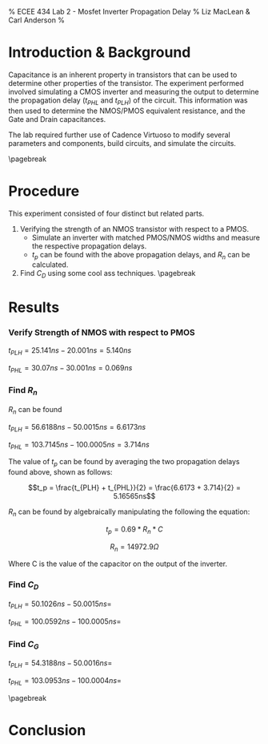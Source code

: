 % ECEE 434 Lab 2 - Mosfet Inverter Propagation Delay
% Liz MacLean & Carl Anderson
%

# Introduction & Background

Capacitance is an inherent property in transistors that can be used to determine other properties of the transistor. 
The experiment performed involved simulating a CMOS inverter and measuring the output to determine the propagation delay ($t_{PHL}$ and $t_{PLH}$) 
of the circuit. This information was then used to determine the NMOS/PMOS equivalent resistance, and the Gate and Drain capacitances. 

The lab required further use of Cadence Virtuoso to modify several parameters and components, build circuits, and simulate the circuits. 

\pagebreak 

# Procedure

This experiment consisted of four distinct but related parts. 

1. Verifying the strength of an NMOS transistor with respect to a PMOS. 
    * Simulate an inverter with matched PMOS/NMOS widths and measure the respective propagation delays.
    * $t_p$ can be found with the above propagation delays, and $R_n$ can be calculated.
2. Find $C_D$ using some cool ass techniques.
\pagebreak

# Results

### Verify Strength of NMOS with respect to PMOS

$t_{PLH} = 25.141ns - 20.001ns = 5.140ns$

$t_{PHL} = 30.07ns - 30.001ns = 0.069ns$

### Find $R_n$

$R_n$ can be found 

$t_{PLH} = 56.6188ns - 50.0015ns = 6.6173ns$

$t_{PHL} = 103.7145ns - 100.0005ns = 3.714ns$

The value of $t_p$ can be found by averaging the two propagation delays found above, shown as follows: 

$$t_p = \frac{t_{PLH} + t_{PHL}}{2} = \frac{6.6173 + 3.714}{2} = 5.16565ns$$

$R_n$ can be found by algebraically manipulating the following the equation:

$$t_p = 0.69*R_n*C$$

$$R_n = 14972.9\Omega$$

Where C is the value of the capacitor on the output of the inverter. 

### Find $C_D$

$t_{PLH} = 50.1026ns - 50.0015ns =$

$t_{PHL} = 100.0592ns - 100.0005ns =$

### Find $C_G$

$t_{PLH} = 54.3188ns - 50.0016ns =$

$t_{PHL} = 103.0953ns - 100.0004ns =$


\pagebreak

# Conclusion


